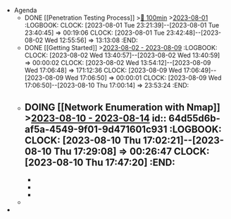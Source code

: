 - Agenda
	- DONE [[Penetration Testing Process]] >[🍅 100min](#agenda-pomo://?t=f-1690949477241-6000) >[2023-08-01](#agenda://?start=1690934411000&end=1690934411000)
	  :LOGBOOK:
	  CLOCK: [2023-08-01 Tue 23:21:39]--[2023-08-01 Tue 23:40:45] =>  00:19:06
	  CLOCK: [2023-08-01 Tue 23:42:48]--[2023-08-02 Wed 12:55:56] =>  13:13:08
	  :END:
	- DONE [[Getting Started]] >[2023-08-02 - 2023-08-09](#agenda://?start=1690999345000&end=1691618650695)
	  :LOGBOOK:
	  CLOCK: [2023-08-02 Wed 13:40:57]--[2023-08-02 Wed 13:40:59] =>  00:00:02
	  CLOCK: [2023-08-02 Wed 13:54:12]--[2023-08-09 Wed 17:06:48] =>  171:12:36
	  CLOCK: [2023-08-09 Wed 17:06:49]--[2023-08-09 Wed 17:06:50] =>  00:00:01
	  CLOCK: [2023-08-09 Wed 17:06:50]--[2023-08-10 Thu 17:00:14] =>  23:53:24
	  :END:
	- DOING [[Network Enumeration with Nmap]] >[2023-08-10 - 2023-08-14](#agenda://?start=1691705009000&end=1692013564209)
	  id:: 64d55d6b-af5a-4549-9f01-9d471601c931
	  :LOGBOOK:
	  CLOCK: [2023-08-10 Thu 17:02:21]--[2023-08-10 Thu 17:29:08] =>  00:26:47
	  CLOCK: [2023-08-10 Thu 17:47:20]
	  :END:
		-
		-
		-
		-
	-
-